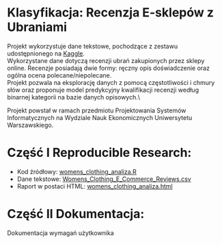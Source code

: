 # Klasyfikacja: Recenzja E-sklepów z Ubraniami
Projekt wykorzystuje dane tekstowe, pochodzące z zestawu udostępnionego na [Kaggle](https://www.kaggle.com/datasets/nicapotato/womens-ecommerce-clothing-reviews).\
Wykorzystane dane dotyczą recenzji ubrań zakupionych przez sklepy online. Recenzje posiadają dwie formy: ręczny opis doświadczenie oraz ogólna ocena polecane/niepolecane.\
Projekt pozwala na eksplorację danych z pomocą częstotliwości i chmury słów oraz proponuje model predykcyjny kwalifikacji recenzji według binarnej kategorii na bazie danych opisowych.\

Projekt powstał w ramach przedmiotu Projektowania Systemów Informatycznych na Wydziale Nauk Ekonomicznych Uniwersytetu Warszawskiego.

# Część I Reproducible Research:

- Kod źródłowy: [womens_clothing_analiza.R](https://github.com/JuliaGodlewskaWNE/Projekt_PSI/blob/main/womens_clothing_analiza.R)
- Dane tekstowe: [Womens_Clothing_E_Commerce_Reviews.csv](https://github.com/JuliaGodlewskaWNE/Projekt_PSI/blob/main/Womens_Clothing_E_Commerce_Reviews.csv)
- Raport w postaci HTML: [womens_clothing_analiza.html](https://github.com/JuliaGodlewskaWNE/Projekt_PSI/blob/main/womens_clothing_analiza.html)

# Część II Dokumentacja:

Dokumentacja wymagań użytkownika
